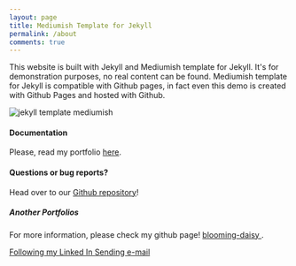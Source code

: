 ```yaml
---
layout: page
title: Mediumish Template for Jekyll
permalink: /about
comments: true
---
```


<div class="row justify-content-between">
<div class="col-md-8 pr-5">

<p>This website is built with Jekyll and Mediumish template for Jekyll. It's for demonstration purposes, no real content can be found. Mediumish template for Jekyll is compatible with Github pages, in fact even this demo is created with Github Pages and hosted with Github.</p>

<p class="mb-5"><img class="shadow-lg" src="{{site.baseurl}}/assets/images/mediumish-jekyll-template.png" alt="jekyll template mediumish" /></p>
<h4>Documentation</h4>

<p>Please, read my portfolio <a href="https://bootstrapstarter.com/bootstrap-templates/template-mediumish-bootstrap-jekyll/">here<i class="fa-light fa-cube"></i></a>.</p>

<h4>Questions or bug reports?</h4>

<p>Head over to our <a href="https://github.com/wowthemesnet/mediumish-theme-jekyll">Github repository</a>!</p>

</div>

<div class="col-md-4">

<div class="sticky-top sticky-top-80">
<h5>Another Portfolios</h5>

<p>For more information, please check my github page! <a target="_blank" href="https://github.com/blooming-daisy">blooming-daisy <i class="fab fa-github"></i></a>.</p>

<a target="_blank" href="https://www.instagram.com/leena_loves_palmtrees/" class="btn btn-danger">Following my Linked In <i class="fab fa-linkedin-in"></i></a> <a target="_blank" href="mailto:leenagohk@gmail.com" class="btn btn-warning">Sending e-mail<i class="fab fa-linkedin-in"></i></a>

</div>
</div>
</div>
